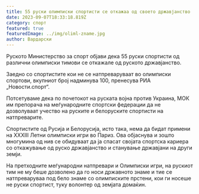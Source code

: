 ```yaml
---
title: 55 руски олимписки спортисти се откажаа од своето државјанство
date: 2023-09-07T18:33:18.819Z
category: спорт
featured: true
featuredImage: ../img/oliml-zname.jpg
author: Вардарски
---
```

Руското Министерство за спорт објави дека 55 руски спортисти од различни олимписки тимови се откажале од руското државјанство.

Заедно со спортистите кои не се натпреваруваат во олимписки спортови, вкупниот број надминува 100, пренесува РИА „Новости.спорт“.

Потсетуваме дека по почетокот на руската војна против Украина, МОК им препорача на меѓународните спортски федерации да не дозволуваат учество на руските и белоруските спортисти на натпреварите.

Спортистите од Русија и Белорусија, исто така, нема да бидат примени на XXXIII Летни олимписки игри во Париз. Ова објаснува и зошто многумина од нив се обидуваат да ја спасат својата спортска кариера со откажување од руско државјанство и станување државјани на други земји.

На претходните меѓународни натпревари и Олимписки игри, на рускиот тим не му беше дозволено да го носи државното знаме и тие се натпреваруваа под бело знаме со олимписките прстени, кои ги носеше не руски спортист, туку волонтер од земјата домаќин.